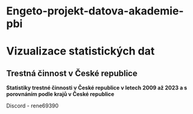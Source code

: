 # Engeto-projekt-datova-akademie-pbi
# Vizualizace statistických dat

## Trestná činnost v České republice
**Statistiky trestné činnosti v České republice v letech 2009 až 2023 a s porovnáním podle krajů v České republice**

Discord - rene69390
